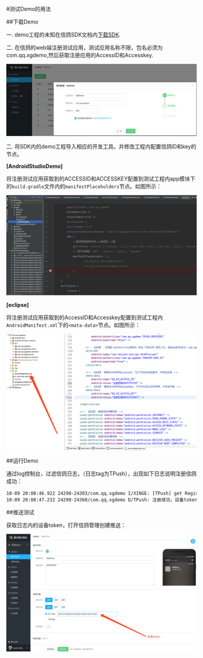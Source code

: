 #测试Demo的用法

##下载Demo

一. demo工程的未知在信鸽SDK文档内[下载SDK](http://xg.qq.com/ctr_index/download).

二. 在信鸽的web端注册测试应用，测试应用名称不限，包名必须为com.qq.xgdemo,然后获取注册应用的AccessID和Accesskey.

![](/assets/注册信鸽demo.png)

二. 将SDK内的demo工程导入相应的开发工具。并修改工程内配置信鸽ID和key的节点。

**[AndroidStudioDemo]**

将注册测试应用获取到的ACCESSID和ACCESSKEY配置到测试工程内app模块下的```build.gradle```文件内的```manifestPlaceholders```节点。如图所示：

![](/assets/AndroidStudioDemo.png)

**[eclipse]**

将注册测试应用获取到的AccessID和Accesskey配置到测试工程内```AndroidManifest.xml```下的```<mata-data>```节点。如图所示：

![](/assets/eclipseDemo.png)

##运行Demo

通过log控制台，过滤信鸽日志，（日志tag为TPush），出现如下日志说明注册信鸽成功：

```xml
10-09 20:08:46.922 24290-24303/com.qq.xgdemo I/XINGE: [TPush] get RegisterEntity:RegisterEntity [accessId=2100250470, accessKey=null, token=5874b7465d9eead746bd9374559e010b0d1c0bc4, packageName=com.qq.xgdemo, state=0, timestamp=1507550766, xgSDKVersion=3.11, appVersion=1.0]
10-09 20:08:47.232 24290-24360/com.qq.xgdemo D/TPush: 注册成功，设备token为：5874b7465d9eead746bd9374559e010b0d1c0bc4
```
##推送测试

获取日志内的设备token，打开信鸽管理创建推送：

![](/assets/推送测试.png)
